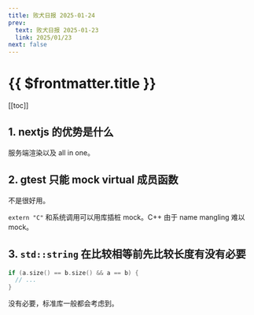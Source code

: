 ```yaml
---
title: 败犬日报 2025-01-24
prev:
  text: 败犬日报 2025-01-23
  link: 2025/01/23
next: false
---
```


# {{ $frontmatter.title }}

[[toc]]

## 1. nextjs 的优势是什么

服务端渲染以及 all in one。

## 2. gtest 只能 mock virtual 成员函数

不是很好用。

`extern "C"` 和系统调用可以用库插桩 mock。C++ 由于 name mangling 难以 mock。

## 3. `std::string` 在比较相等前先比较长度有没有必要

```cpp
if (a.size() == b.size() && a == b) {
  // ...
}
```

没有必要，标准库一般都会考虑到。
